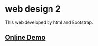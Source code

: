 # web design 2
This web developed by html and Bootstrap.

<a href="https://parisamohebweb.github.io/Web2/">**Online Demo**</a>
---

